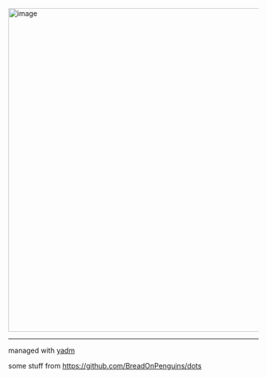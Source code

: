 <img width="652" alt="image" src="https://github.com/user-attachments/assets/a3eee1c8-82ee-4c9c-8a08-62a815b17f3f" />

---

managed with [yadm](https://yadm.io/)

some stuff from https://github.com/BreadOnPenguins/dots
